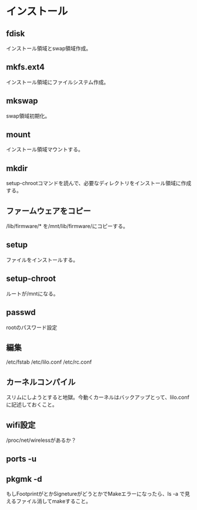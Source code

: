 # インストール  

## fdisk  
インストール領域とswap領域作成。  

## mkfs.ext4
インストール領域にファイルシステム作成。    

## mkswap  
swap領域初期化。

## mount  
インストール領域マウントする。

## mkdir  
setup-chrootコマンドを読んで、必要なディレクトリをインストール領域に作成する。

## ファームウェアをコピー  
/lib/firmware/* を/mnt/lib/firmware/にコピーする。

## setup  
ファイルをインストールする。

## setup-chroot  
ルートが/mntになる。

## passwd  
rootのパスワード設定

## 編集  
/etc/fstab
/etc/lilo.conf
/etc/rc.conf

## カーネルコンパイル  
スリムにしようとすると地獄。今動くカーネルはバックアップとって、lilo.confに記述しておくこと。

## wifi設定  
/proc/net/wirelessがあるか？

## ports -u  

## pkgmk -d
もしFootprintがとかSignetureがどうとかでMakeエラーになったら、ls -a で見えるファイル消してmakeすること。  


